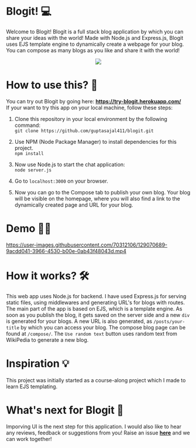 # Blogit! 💻
Welcome to Blogit! Blogit is a full stack blog application by which you can share your ideas with the world! Made with Node.js and Express.js, Blogit uses EJS template engine to dynamically create a webpage for your blog. You can compose as many blogs as you like and share it with the world!

<p align="center">
    <img src = "https://user-images.githubusercontent.com/70312106/129069795-8b51ef01-a70b-4c4e-b56e-e1ac3f5b9713.gif">
</p>

# How to use this? 🤔
You can try out Blogit by going here: **<a href = "https://try-blogit.herokuapp.com/" target = "_blank">https://try-blogit.herokuapp.com/</a>**<br>
If your want to try this app on your local machine, follow these steps: 
1. Clone this repository in your local environment by the following command:<br>
```git clone https://github.com/guptasajal411/blogit.git```

2. Use NPM (Node Package Manager) to install dependencies for this project. <br>
```npm install```

3. Now use Node.js to start the chat application: <br>
```node server.js```

4. Go to `localhost:3000` on your browser. 

5. Now you can go to the Compose tab to publish your own blog. Your blog will be visible on the homepage, where you will also find a link to the dynamically created page and URL for your blog.

# Demo 👨‍💻

https://user-images.githubusercontent.com/70312106/129070689-9acdd041-3966-4530-b00e-0ab43f48043d.mp4

# How it works? 🛠
This web app uses Node.js for backend. I have used Express.js for serving static files, using middlewares and generating URL's for blogs with routes. The main part of the app is based on EJS, which is a template engine. As soon as you publish the blog, it gets saved on the server side and a new `div` is generated for your blogs. A new URL is also generated, as `/posts/your-title` by which you can access your blog. The compose blog page can be found at `/compose/`. The `Use random text` button uses random text from WikiPedia to generate a new blog.

# Inspiration 💡
This project was initially started as a course-along project which I made to learn EJS templating.

# What's next for Blogit 🙌
Imporving UI is the next step for this application. I would also like to hear any reviews, feedback or suggestions from you! Raise an issue **[here](https://github.com/guptasajal411/blogit/issues)** and we can work together!
